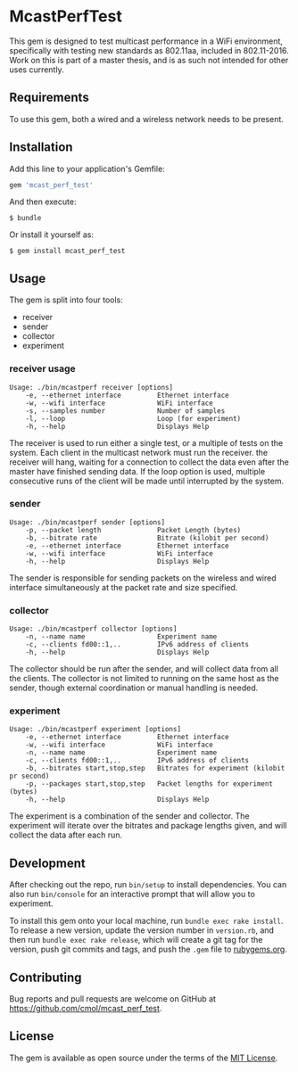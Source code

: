 # McastPerfTest

This gem is designed to test multicast performance in a WiFi environment, specifically with testing new standards as 802.11aa, included in 802.11-2016. Work on this is part of a master thesis, and is as such not intended for other uses currently.

## Requirements
To use this gem, both a wired and a wireless network needs to be present.

## Installation

Add this line to your application's Gemfile:

```ruby
gem 'mcast_perf_test'
```

And then execute:

    $ bundle

Or install it yourself as:

    $ gem install mcast_perf_test

## Usage

The gem is split into four tools:

- receiver
- sender
- collector
- experiment

### receiver usage
```
Usage: ./bin/mcastperf receiver [options]
    -e, --ethernet interface         Ethernet interface
    -w, --wifi interface             WiFi interface
    -s, --samples number             Number of samples
    -l, --loop                       Loop (for experiment)
    -h, --help                       Displays Help

```

The receiver is used to run either a single test, or a multiple of tests on the system. Each client in the multicast network must run the receiver. the receiver will hang, waiting for a connection to collect the data even after the master have finished sending data. If the loop option is used, multiple consecutive runs of the client will be made until interrupted by the system.

### sender
```
Usage: ./bin/mcastperf sender [options]
    -p, --packet length              Packet Length (bytes)
    -b, --bitrate rate               Bitrate (kilobit per second)
    -e, --ethernet interface         Ethernet interface
    -w, --wifi interface             WiFi interface
    -h, --help                       Displays Help
```

The sender is responsible for sending packets on the wireless and wired interface simultaneously at the packet rate and size specified.

### collector
```
Usage: ./bin/mcastperf collector [options]
    -n, --name name                  Experiment name
    -c, --clients fd00::1,..         IPv6 address of clients
    -h, --help                       Displays Help
```

The collector should be run after the sender, and will collect data from all the clients. The collector is not limited to running on the same host as the sender, though external coordination or manual handling is needed.

### experiment
```
Usage: ./bin/mcastperf experiment [options]
    -e, --ethernet interface         Ethernet interface
    -w, --wifi interface             WiFi interface
    -n, --name name                  Experiment name
    -c, --clients fd00::1,..         IPv6 address of clients
    -b, --bitrates start,stop,step   Bitrates for experiment (kilobit pr second)
    -p, --packages start,stop,step   Packet lengths for experiment (bytes)
    -h, --help                       Displays Help
```

The experiment is a combination of the sender and collector. The experiment will iterate over the bitrates and package lengths given, and will collect the data after each run.

## Development

After checking out the repo, run `bin/setup` to install dependencies. You can also run `bin/console` for an interactive prompt that will allow you to experiment.

To install this gem onto your local machine, run `bundle exec rake install`. To release a new version, update the version number in `version.rb`, and then run `bundle exec rake release`, which will create a git tag for the version, push git commits and tags, and push the `.gem` file to [rubygems.org](https://rubygems.org).

## Contributing

Bug reports and pull requests are welcome on GitHub at https://github.com/cmol/mcast_perf_test.

## License

The gem is available as open source under the terms of the [MIT License](https://opensource.org/licenses/MIT).
